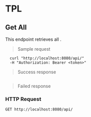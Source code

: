 # TPL

## Get All 
This endpoint retrieves all .

> Sample request

```shell
  curl "http://localhost:8080/api/"
  -H "Authorization: Bearer <token>"
```

> Success response

```json

```

> Failed response

### HTTP Request

`GET http://localhost:8080/api/`

